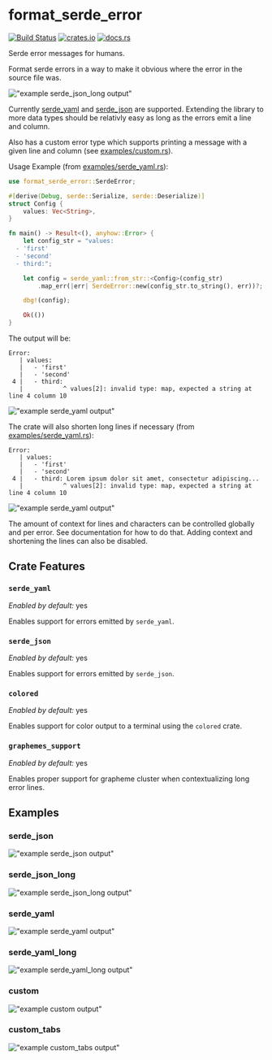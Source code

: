 # format_serde_error

[![Build Status](https://github.com/AlexanderThaller/format_serde_error/workflows/Rust/badge.svg?branch=main)](https://github.com/AlexanderThaller/format_serde_error/actions?query=workflow%3ARusteain)
[![crates.io](https://img.shields.io/crates/v/format_serde_error.svg)](https://crates.io/crates/format_serde_error)
[![docs.rs](https://docs.rs/format_serde_error/badge.svg)](https://docs.rs/format_serde_error)

Serde error messages for humans.

Format serde errors in a way to make it obvious where the error in the source file was.

!["example serde_json_long output"](resources/example_output/serde_json_long.png)

Currently [serde_yaml](https://github.com/serde-rs/json) and
[serde_json](https://github.com/dtolnay/serde-yaml) are supported. Extending the
library to more data types should be relativly easy as long as the errors
emit a line and column.

Also has a custom error type which supports printing a message with a given
line and column (see [examples/custom.rs](examples/custom.rs)).

Usage Example (from [examples/serde_yaml.rs](examples/serde_yaml.rs)):

```rust
use format_serde_error::SerdeError;

#[derive(Debug, serde::Serialize, serde::Deserialize)]
struct Config {
    values: Vec<String>,
}

fn main() -> Result<(), anyhow::Error> {
    let config_str = "values:
  - 'first'
  - 'second'
  - third:";

    let config = serde_yaml::from_str::<Config>(config_str)
        .map_err(|err| SerdeError::new(config_str.to_string(), err))?;

    dbg!(config);

    Ok(())
}
```

The output will be:

```
Error:
   | values:
   |   - 'first'
   |   - 'second'
 4 |   - third:
   |           ^ values[2]: invalid type: map, expected a string at line 4 column 10
```

!["example serde_yaml output"](resources/example_output/serde_yaml.png)

The crate will also shorten long lines if necessary (from
[examples/serde_yaml.rs](examples/serde_yaml.rs)):
```
Error:
   | values:
   |   - 'first'
   |   - 'second'
 4 |   - third: Lorem ipsum dolor sit amet, consectetur adipiscing...
   |           ^ values[2]: invalid type: map, expected a string at line 4 column 10
```

!["example serde_yaml output"](resources/example_output/serde_yaml_long.png)

The amount of context for lines and characters can be controlled globally and
per error. See documentation for how to do that. Adding context and shortening
the lines can also be disabled.

## Crate Features

### `serde_yaml`
*Enabled by default:* yes

Enables support for errors emitted by `serde_yaml`.

### `serde_json`
*Enabled by default:* yes

Enables support for errors emitted by `serde_json`.

### `colored`
*Enabled by default:* yes

Enables support for color output to a terminal using the `colored` crate.

### `graphemes_support`
*Enabled by default:* yes

Enables proper support for grapheme cluster when contextualizing long error lines.

## Examples

### serde_json
!["example serde_json output"](resources/example_output/serde_json.png)

### serde_json_long
!["example serde_json_long output"](resources/example_output/serde_json_long.png)

### serde_yaml
!["example serde_yaml output"](resources/example_output/serde_yaml.png)

### serde_yaml_long
!["example serde_yaml_long output"](resources/example_output/serde_yaml_long.png)

### custom
!["example custom output"](resources/example_output/custom.png)

### custom_tabs
!["example custom_tabs output"](resources/example_output/custom_tabs.png)
